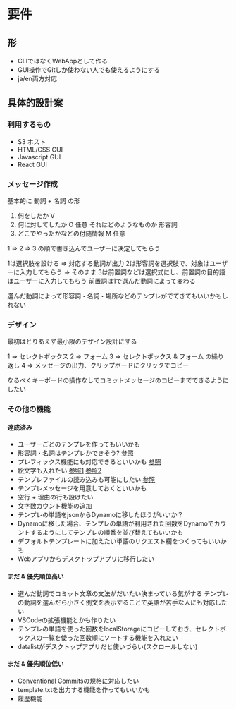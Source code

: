 # 要件

## 形
- CLIではなくWebAppとして作る
- GUI操作でGitしか使わない人でも使えるようにする
- ja/en両方対応

## 具体的設計案

### 利用するもの
- S3 ホスト
- HTML/CSS GUI
- Javascript GUI
- React GUI


### メッセージ作成
基本的に 動詞 + 名詞 の形

1. 何をしたか V
2. 何に対してしたか O 任意 それはどのようなものか 形容詞
3. どこでやったかなどの付随情報 M 任意

1 => 2 => 3 の順で書き込んでユーザーに決定してもらう

1は選択肢を設ける => 対応する動詞が出力
2は形容詞を選択肢で、対象はユーザーに入力してもらう => そのまま
3は前置詞などは選択式にし、前置詞の目的語はユーザーに入力してもらう 前置詞は1で選んだ動詞によって変わる

選んだ動詞によって形容詞・名詞・場所などのテンプレがでてきてもいいかもしれない

### デザイン
最初はとりあえず最小限のデザイン設計にする

1 => セレクトボックス
2 => フォーム
3 => セレクトボックス & フォーム の繰り返し
4 => メッセージの出力、クリップボードにクリックでコピー

なるべくキーボードの操作なしでコミットメッセージのコピーまでできるようにしたい

### その他の機能

#### 達成済み
- ユーザーごとのテンプレを作ってもいいかも
- 形容詞・名詞はテンプレかできそう? [参照](https://qiita.com/shikichee/items/a5f922a3ef3aa58a1839)
- プレフィックス機能にも対応できるといいかも [参照](https://qiita.com/numanomanu/items/45dd285b286a1f7280ed)
- 絵文字も入れたい [参照1](https://gitmoji.carloscuesta.me/) [参照2](https://getemoji.com/)
- テンプレファイルの読み込みも可能にしたい [参照](https://yuu.1000quu.com/commit_template_for_pictogram_commitment)
- テンプレメッセージを用意しておくといいかも
- 空行 + 理由の行も設けたい
- 文字数カウント機能の追加
- テンプレの単語をjsonからDynamoに移したほうがいいか？
- Dynamoに移した場合、テンプレの単語が利用された回数をDynamoでカウントするようにしてテンプレの順番を並び替えてもいいかも
- デフォルトテンプレートに加えたい単語のリクエスト欄をつくってもいいかも
- Webアプリからデスクトップアプリに移行したい

#### まだ & 優先順位高い
- 選んだ動詞でコミット文章の文法がだいたい決まっている気がする テンプレの動詞を選んだら小さく例文を表示することで英語が苦手な人にも対応したい
- VSCodeの拡張機能とかも作りたい
- テンプレの単語を使った回数をlocalStorageにコピーしておき、セレクトボックスの一覧を使った回数順にソートする機能を入れたい
- datalistがデスクトップアプリだと使いづらい(スクロールしない)

#### まだ & 優先順位低い
- [Conventional Commits](https://www.conventionalcommits.org/en/v1.0.0-beta.3/)の規格に対応したい
- template.txtを出力する機能を作ってもいいかも
- 履歴機能
